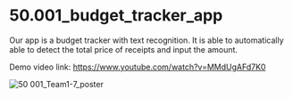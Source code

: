 # 50.001_budget_tracker_app
Our app is a budget tracker with text recognition. It is able to automatically able to detect the total price of receipts and input the amount.

Demo video link: https://www.youtube.com/watch?v=MMdUgAFd7K0

![50 001_Team1-7_poster](https://user-images.githubusercontent.com/66296940/156582331-1c907bcd-38ff-4590-b617-a5ef41fb29c7.png)
